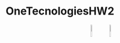 # OneTecnologiesHW2
<p align="center">
  <img src="https://user-images.githubusercontent.com/106964404/232694230-e527e1fd-a4f6-4d56-b4b2-5bd071a3874b.png" width="9%">
  <img src="https://user-images.githubusercontent.com/106964404/232694219-3cda983b-1ac9-40a3-ade5-b9a4adefd159.png" width="9%">
</p>
